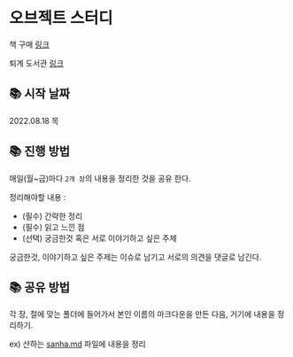 # 오브젝트 스터디

책 구매 [링크](http://www.kyobobook.co.kr/product/detailViewKor.laf?mallGb=KOR&ejkGb=KOR&barcode=9791158391409#N)

퇴계 도서관 [링크](https://lib.dankook.ac.kr/search/detail/CATTOT000001383910?mainLink=/search/tot&briefLink=/search/tot/result?q=%EC%98%A4%EB%B8%8C%EC%A0%9D%ED%8A%B8_A_st=KWRD_A_y=0_A_x=0_A_si=TOTAL)

## 📚 시작 날짜

2022.08.18 목

## 📚 진행 방법

매일(월~금)마다 `2개 장`의 내용을 정리한 것을 공유 한다.

정리해야할 내용 :

- (필수) 간략한 정리
- (필수) 읽고 느낀 점
- (선택) 궁금한것 혹은 서로 이야기하고 싶은 주제

궁금한것, 이야기하고 싶은 주제는 이슈로 남기고 서로의 의견을 댓글로 남긴다.

## 📚 공유 방법

각 장, 절에 맞는 폴더에 들어가서 본인 이름의 마크다운을 만든 다음, 거기에 내용을 정리하기.

ex) 산하는 [sanha.md](http://sanha.md) 파일에 내용을 정리
